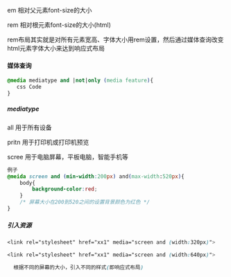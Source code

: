em     相对父元素font-size的大小

rem    相对根元素font-size的大小(html)



rem布局其实就是对所有元素宽高、字体大小用rem设置，然后通过媒体查询改变html元素字体大小来达到响应式布局

#### 媒体查询

```css
@media mediatype and |not|only (media feature){
   css Code
}
```



##### mediatype

  all             用于所有设备

  pritn         用于打印机或打印机预览

  scree        用于电脑屏幕，平板电脑，智能手机等



```css
例子
@meida screen and (min-width:200px) and(max-width:520px){
    body{
        background-color:red;
    }
    /* 屏幕大小在200到520之间的设置背景颜色为红色 */
}
```



##### 引入资源

```css
<link rel="stylesheet" href="xx1" media="screen and (width:320px)">

<link rel="stylesheet" href="xx1" media="screen and (width:640px)">

  根据不同的屏幕的大小，引入不同的样式(即响应式布局)
```


